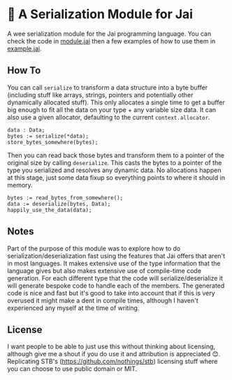 # :minidisc: A Serialization Module for Jai

A wee serialization module for the Jai programming language. You can check the code in [module.jai](module.jai) then a few examples of how to use them in [example.jai](example.jai).

## How To
You can call `serialize` to transform a data structure into a byte buffer (including stuff like arrays, strings, pointers and potentially other dynamically allocated stuff). This only allocates a single time to get a buffer big enough to fit all the data on your type + any variable size data. It can also use a given allocator, defaulting to the current `context.allocator`.
```
data : Data;
bytes := serialize(*data);
store_bytes_somewhere(bytes);
```
Then you can read back those bytes and transform them to a pointer of the original size by calling `deserialize`. This casts the bytes to a pointer of the type you serialized and resolves any dynamic data. No allocations happen at this stage, just some data fixup so everything points to where it should in memory.
```
bytes := read_bytes_from_somewhere();
data := deserialize(bytes, Data);
happily_use_the_data(data);
```

## Notes

Part of the purpose of this module was to explore how to do serialization/deserialization fast using the features that Jai offers that aren't in most languages. It makes extensive use of the type information that the language gives but also makes extensive use of compile-time code generation. For each different type that the code will serialize/deserialize it will generate bespoke code to handle each of the members. The generated code is nice and fast but it's good to take into account that if this is very overused it might make a dent in compile times, although I haven't experienced any myself at the time of writing.

## License

I want people to be able to just use this without thinking about licensing, although give me a shout if you do use it and attribution is appreciated 😊. Replicating STB's (https://github.com/nothings/stb) licensing stuff where you can choose to use public domain or MIT.
